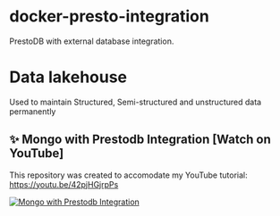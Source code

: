 # docker-presto-integration
PrestoDB with external database integration.

# Data lakehouse
Used to maintain Structured, Semi-structured  and unstructured data permanently

## ✨ Mongo with Prestodb Integration [Watch on YouTube]

This repository was created to accomodate my YouTube tutorial:
https://youtu.be/42pjHGjrpPs

[![Mongo with Prestodb Integration](https://img.youtube.com/vi/42pjHGjrpPs/0.jpg)](https://youtu.be/42pjHGjrpPs "Mongo with Prestodb Integration")